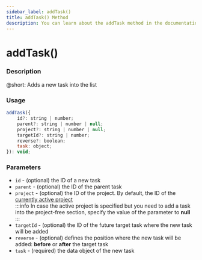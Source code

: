```yaml
---
sidebar_label: addTask()
title: addTask() Method
description: You can learn about the addTask method in the documentation of the DHTMLX JavaScript To Do List library. Browse developer guides and API reference, try out code examples and live demos, and download a free 30-day evaluation version of DHTMLX To Do List.
---
```


# addTask()

### Description

@short: Adds a new task into the list

### Usage

~~~js
addTask({
    id?: string | number;
    parent?: string | number | null;
    project?: string | number | null;
    targetId?: string | number;
    reverse?: boolean;
    task: object;
}): void;
~~~

### Parameters

- `id` - (optional) the ID of a new task
- `parent` - (optional) the ID of the parent task
- `project` - (optional) the ID of the project. By default, the ID of the [currently active project](../../configs/activeproject_config/)<br>
:::info
In case the active project is specified but you need to add a task into the project-free section, specify the value of the parameter to **null**
:::
- `targetId` - (optional) the ID of the future target task where the new task will be added
- `reverse` - (optional) defines the position where the new task will be added: **before** or **after** the target task
- `task` - (required) the data object of the new task
